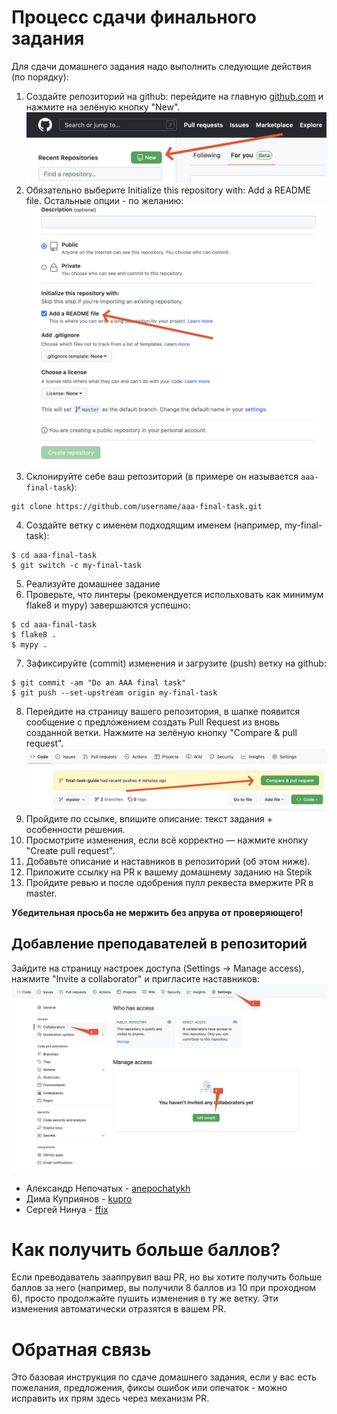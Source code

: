 # Процесс сдачи финального задания

Для сдачи домашнего задания надо выполнить следующие действия (по порядку):

1. Создайте репозиторий на github: перейдите на главную [github.com](https://github.com/)
и нажмите на зелёную кнопку "New".
![Create a new repository](images/create-repo.png)
2. Обязательно выберите Initialize this repository with: Add a README file.
Остальные опции - по желанию:
![Add a readme file](images/add-readme-file.png)
3. Склонируйте себе ваш репозиторий (в примере он называется `aaa-final-task`):
```
git clone https://github.com/username/aaa-final-task.git
```
4. Создайте ветку с именем подходящим именем (например, my-final-task):
```
$ cd aaa-final-task
$ git switch -c my-final-task
```
5. Реализуйте домашнее задание
6. Проверьте, что линтеры (рекомендуется испольховать как минимум flake8 и mypy) завершаются успешно:
```
$ cd aaa-final-task
$ flake8 .
$ mypy .
```
7. Зафиксируйте (commit) изменения и загрузите (push) ветку на github:
```
$ git commit -am "Do an AAA final task"
$ git push --set-upstream origin my-final-task
```
8. Перейдите на страницу вашего репозитория, в шапке появится сообщение с
предложением создать Pull Request из вновь созданной ветки.
Нажмите на зелёную кнопку "Compare & pull request".
![Create a new pull request](images/new-pr.png)
9. Пройдите по ссылке, впишите описание: текст задания + особенности решения.
10. Просмотрите изменения, если всё корректно — нажмите кнопку "Create pull request".
11. Добавьте описание и наставников в репозиторий (об этом ниже).
12. Приложите ссылку на PR к вашему домашнему заданию на Stepik
13. Пройдите ревью и после одобрения пулл реквеста вмержите PR в master.


__Убедительная просьба не мержить без апрува от проверяющего!__

## Добавление преподавателей в репозиторий

Зайдите на страницу настроек доступа (Settings -> Manage access), нажмите "Invite a collaborator" и пригласите наставников:
![Add people](images/add-people.png)

- Александр Непочатых - [anepochatykh](https://github.com/anepochatykh)
- Дима Куприянов - [kupro](https://github.com/kupro)
- Сергей Нинуа - [ffix](https://github.com/ffix)


# Как получить больше баллов?

Если преводаватель зааппрувил ваш PR, но вы хотите получить больше баллов за него
(например, вы получили 8 баллов из 10 при проходном 6), просто продолжайте пушить
изменения в ту же ветку. Эти изменения автоматически отразятся в вашем PR.


# Обратная связь
Это базовая инструкция по сдаче домашнего задания, если у вас есть пожелания, предложения,
фиксы ошибок или опечаток - можно исправить их прям здесь через механизм PR.


